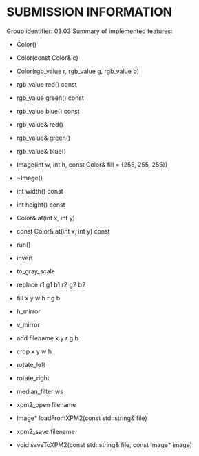 SUBMISSION INFORMATION
======================
Group identifier: 03.03
Summary of implemented features:
- Color()
- Color(const Color& c)
- Color(rgb_value r, rgb_value g, rgb_value b)
- rgb_value red() const
- rgb_value green() const  
- rgb_value blue() const
- rgb_value& red()
- rgb_value& green()
- rgb_value& blue()

- Image(int w, int h, const Color& fill = {255, 255, 255})
- ~Image()
- int width() const
- int height() const
- Color& at(int x, int y)
- const Color& at(int x, int y) const

- run()
- invert
- to_gray_scale
- replace r1 g1 b1 r2 g2 b2
- fill x y w h r g b
- h_mirror
- v_mirror
- add filename x y r g b
- crop x y w h
- rotate_left
- rotate_right
- median_filter ws
- xpm2_open filename
- Image* loadFromXPM2(const std::string& file)
- xpm2_save filename
- void saveToXPM2(const std::string& file, const Image* image)